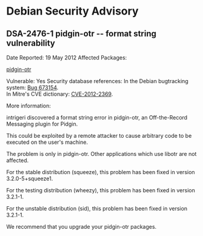 
Debian Security Advisory
========================


DSA-2476-1 pidgin-otr -- format string vulnerability
----------------------------------------------------



Date Reported:
19 May 2012
Affected Packages:

[pidgin-otr](https://packages.debian.org/src:pidgin-otr)

Vulnerable:
Yes
Security database references:
In the Debian bugtracking system: [Bug 673154](https://bugs.debian.org/cgi-bin/bugreport.cgi?bug=673154).  
In Mitre's CVE dictionary: [CVE-2012-2369](https://security-tracker.debian.org/tracker/CVE-2012-2369).  

More information:

intrigeri discovered a format string error in pidgin-otr, an Off-the-Record
Messaging plugin for Pidgin.


This could be exploited by a remote attacker to cause arbitrary code to
be executed on the user's machine.


The problem is only in pidgin-otr. Other applications which use libotr are
not affected.


For the stable distribution (squeeze), this problem has been fixed in
version 3.2.0-5+squeeze1.


For the testing distribution (wheezy), this problem has been fixed in
version 3.2.1-1.


For the unstable distribution (sid), this problem has been fixed in
version 3.2.1-1.


We recommend that you upgrade your pidgin-otr packages.





